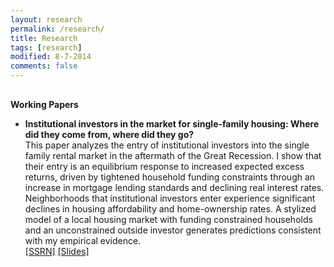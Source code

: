 ```yaml
---
layout: research
permalink: /research/
title: Research
tags: [research]
modified: 8-7-2014
comments: false
---
```


<h4 style="margin-bottom:0px;padding-top:10px;">Working Papers</h4>
<!-- Generated from JabRef by PubList by Truong Nghiem at 11:44 on 2015.09.10. -->
<ul class="biblist">

<!-- Item: Hanson2022 -->
<li ><p>
<b>Institutional investors in the market for single-family housing: Where did they come from, where did they go?</b><br>
This paper analyzes the entry of institutional investors into the single family rental market in the aftermath of the Great Recession. I show that their entry is an equilibrium response to increased expected excess returns, driven by tightened household funding constraints through an increase in mortgage lending standards and declining real interest rates. Neighborhoods that institutional investors enter experience significant declines in housing affordability and home-ownership rates. A stylized model of a local housing market with funding constrained households and an unconstrained outside investor generates predictions consistent with my empirical evidence.<br>  
  <a href="https://papers.ssrn.com/sol3/papers.cfm?abstract_id=4268640"  target="_blank">[SSRN]</a>
  <a href="" target="_blank"> [Slides]</a>
  <br>
</li>
  
</ul> 
